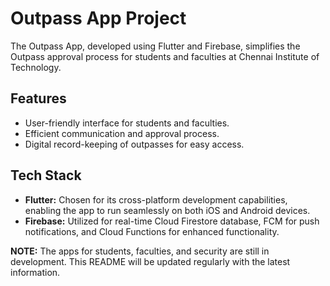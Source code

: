 # Outpass App Project

The Outpass App, developed using Flutter and Firebase, simplifies the Outpass approval process for students and faculties at Chennai Institute of Technology.

## Features

- User-friendly interface for students and faculties.
- Efficient communication and approval process.
- Digital record-keeping of outpasses for easy access.

## Tech Stack

- **Flutter:** Chosen for its cross-platform development capabilities, enabling the app to run seamlessly on both iOS and Android devices.
- **Firebase:** Utilized for real-time Cloud Firestore database, FCM for push notifications, and Cloud Functions for enhanced functionality.

**NOTE:** The apps for students, faculties, and security are still in development. This README will be updated regularly with the latest information.
